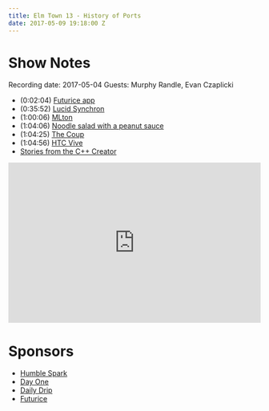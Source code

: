 ```yaml
---
title: Elm Town 13 - History of Ports
date: 2017-05-09 19:18:00 Z
---
```


# Show Notes

Recording date: 2017-05-04
Guests: Murphy Randle, Evan Czaplicki

- (0:02:04) [Futurice app](https://twitter.com/ohanhi/status/859664021150158849)
- (0:35:52) [Lucid Synchron](http://www.di.ens.fr/~pouzet/bib/chap_lucid_synchrone_english_iste08.pdf)
- (1:00:06) [MLton](http://www.mlton.org/)
- (1:04:06) [Noodle salad with a peanut sauce](https://t.co/pt9WgUYHJP)
- (1:04:25) [The Coup](https://www.youtube.com/watch?v=-v-rIWUAQuI&feature=youtu.be)
- (1:04:56) [HTC Vive](https://www.vive.com/us/)
- [Stories from the C++ Creator](https://www.youtube.com/watch?v=2egL4y_VpYg&feature=youtu.be)

<iframe src="https://cast.rocks/player/6039/Elm-Town-13---History-of-Ports.mp3?episodeTitle=History%20in%20Elm%20Town%2C%20Ports!&podcastTitle=Elm%20Town&episodeDate=May%209th%2C%202017&imageURL=https%3A%2F%2Fcast.rocks%2Fhosting%2F6039%2Ffeeds%2F8YSE5.jpg&itunesLink=https%3A%2F%2Fitunes.apple.com%2Fus%2Fpodcast%2Felm-town%2Fid1158047037%3Fmt%3D2" style="border: none; min-height: 265px; max-height: 320px; max-width: 558px; min-width: 270px; width: 100%; height: 100%;" scrollbars="no"></iframe>

# Sponsors

- [Humble Spark](https://www.humblespark.com/)
- [Day One](https://dayoneapp.com)
- [Daily Drip](https://www.dailydrip.com/)
- [Futurice](http://futurice.com/)
